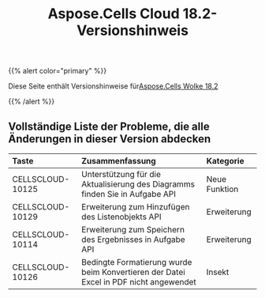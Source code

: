 ﻿---
title: Aspose.Cells Cloud 18.2-Versionshinweis
second_title: Aspose.Cells Cloud Documen
type: docs
url: /de/aspose-cells-cloud-18-2-release-notes/
aliases: [/aspose-cells-for-cloud-18-2-release-notes/]
weight: 20
description: Aspose.Cells Cloud unterstützt Excel zum Erstellen, Konvertieren, Zusammenführen, Aufteilen, Schützen, inneren Objektvorgang usw
---
{{% alert color="primary" %}} 

 Diese Seite enthält Versionshinweise für[Aspose.Cells Wolke 18.2](https://apireference.aspose.cloud/cells/)

{{% /alert %}} 
## **Vollständige Liste der Probleme, die alle Änderungen in dieser Version abdecken**

|**Taste**|**Zusammenfassung**|**Kategorie**|
|:- |:- |:- |
|CELLSCLOUD-10125|Unterstützung für die Aktualisierung des Diagramms finden Sie in Aufgabe API|Neue Funktion|
|CELLSCLOUD-10129|Erweiterung zum Hinzufügen des Listenobjekts API|Erweiterung|
|CELLSCLOUD-10114|Erweiterung zum Speichern des Ergebnisses in Aufgabe API|Erweiterung|
|CELLSCLOUD-10126|Bedingte Formatierung wurde beim Konvertieren der Datei Excel in PDF nicht angewendet|Insekt|

